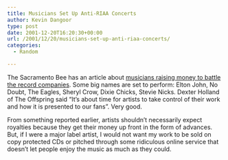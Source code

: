 ```yaml
---
title: Musicians Set Up Anti-RIAA Concerts
author: Kevin Dangoor
type: post
date: 2001-12-20T16:20:30+00:00
url: /2001/12/20/musicians-set-up-anti-riaa-concerts/
categories:
  - Random

---
```

The Sacramento Bee has an article about [musicians raising money to battle the record companies][1]. Some big names are set to perform: Elton John, No Doubt, The Eagles, Sheryl Crow, Dixie Chicks, Stevie Nicks. Dexter Holland of The Offspring said &#8220;It&#8217;s about time for artists to take control of their work and how it is presented to our fans&#8221;. Very good.
  
<!--more-->


  
From something reported earlier, artists shouldn&#8217;t necessarily expect royalties because they get their money up front in the form of advances. But, if I were a major label artist, I would not want my work to be sold on copy protected CDs or pitched through some ridiculous online service that doesn&#8217;t let people enjoy the music as much as they could.

 [1]: http://www.sacbee.com/state_wire/story/1348770p-1418333c.html